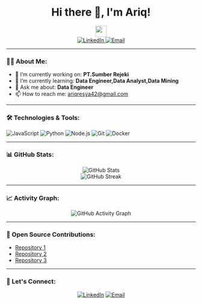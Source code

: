 <h1 align="center">Hi there 👋, I'm Ariq!</h1>

<p align="center">
  <img src="https://media.giphy.com/media/hvRJCLFzcasrR4ia7z/giphy.gif" width="30px"/>
  <br>
  <a href="https://www.linkedin.com/in/radenariq/">
    <img src="https://img.shields.io/badge/LinkedIn-0077B5?style=flat&logo=linkedin&logoColor=white" alt="LinkedIn">
  </a>
  <a href="mailto:ariqresya42@gmail.com">
    <img src="https://img.shields.io/badge/Email-D14836?style=flat&logo=gmail&logoColor=white" alt="Email">
  </a>
</p>

---

### 👨‍💻 About Me:

- 🔭 I’m currently working on: **PT.Sumber Rejeki**
- 🌱 I’m currently learning: **Data Engineer,Data Analyst,Data Mining**
- 💬 Ask me about: **Data Engineer**
- 📫 How to reach me: ariqresya42@gmail.com

---

### 🛠️ Technologies & Tools:

![JavaScript](https://img.shields.io/badge/JavaScript-F7DF1E?style=for-the-badge&logo=javascript&logoColor=black)
![Python](https://img.shields.io/badge/Python-3776AB?style=for-the-badge&logo=python&logoColor=white)
![Node.js](https://img.shields.io/badge/Node.js-339933?style=for-the-badge&logo=nodedotjs&logoColor=white)
![Git](https://img.shields.io/badge/Git-F05032?style=for-the-badge&logo=git&logoColor=white)
![Docker](https://img.shields.io/badge/Docker-2496ED?style=for-the-badge&logo=docker&logoColor=white)

---

### 📊 GitHub Stats:

<p align="center">
  <img src="https://github-readme-stats.vercel.app/api?username=[username]&show_icons=true&theme=radical" alt="GitHub Stats"/>
  <br>
  <img src="https://github-readme-streak-stats.herokuapp.com/?user=[username]&theme=radical" alt="GitHub Streak"/>
</p>

---

### 📈 Activity Graph:

<p align="center">
  <img src="https://github-readme-activity-graph.cyclic.app/graph?username=radenariq&theme=radical" alt="GitHub Activity Graph">
</p>

---

### 💼 Open Source Contributions:

- [Repository 1](https://github.com/radenariq/MACHINE-LEARNING)
- [Repository 2](https://github.com/radenariq/PCVK_Ganjil_2024-2025)
- [Repository 3](https://github.com/radenariq/PEMROGRAMAN_MOBILE_2024-2025)

---

### 🤝 Let's Connect:

<p align="center">
  <a href="https://www.linkedin.com/in/radenariq/"><img src="https://img.shields.io/badge/LinkedIn-0077B5?style=flat&logo=linkedin&logoColor=white" alt="LinkedIn"></a>
  <a href="mailto:ariqresya42@gmail.com"><img src="https://img.shields.io/badge/Email-D14836?style=flat&logo=gmail&logoColor=white" alt="Email"></a>
</p>
